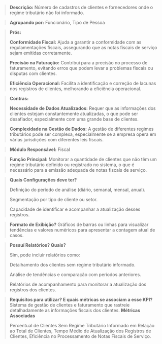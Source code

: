 > **Descrição:** Número de cadastros de clientes e fornecedores onde o regime tributário não foi informado.

> **Agrupando por:** Funcionário, Tipo de Pessoa

> **Prós:**
> 
> 
> **Conformidade Fiscal:** Ajuda a garantir a conformidade com as regulamentações fiscais, assegurando que as notas fiscais de serviço sejam emitidas corretamente.
> 
> **Precisão na Faturação:** Contribui para a precisão no processo de faturamento, evitando erros que podem levar a problemas fiscais ou disputas com clientes.
> 
> **Eficiência Operacional:** Facilita a identificação e correção de lacunas nos registros de clientes, melhorando a eficiência operacional.
> 

> **Contras:**
> 
> 
> **Necessidade de Dados Atualizados:** Requer que as informações dos clientes estejam constantemente atualizadas, o que pode ser desafiador, especialmente com uma grande base de clientes.
> 
> **Complexidade na Gestão de Dados:** A gestão de diferentes regimes tributários pode ser complexa, especialmente se a empresa opera em várias jurisdições com diferentes leis fiscais.
> 

> **Módulo Responsável:**
Fiscal
> 

> **Função Principal:**
Monitorar a quantidade de clientes que não têm um regime tributário definido ou registrado no sistema, o que é necessário para a emissão adequada de notas fiscais de serviço.
> 

> **Quais Configurações deve ter?**
> 
> 
> Definição do período de análise (diário, semanal, mensal, anual).
> 
> Segmentação por tipo de cliente ou setor.
> 
> Capacidade de identificar e acompanhar a atualização desses registros.
> 

> **Formato de Exibição?**
Gráficos de barras ou linhas para visualizar tendências e valores numéricos para apresentar a contagem atual de casos.
> 

> **Possuí Relatórios? Quais?**
> 
> 
> Sim, pode incluir relatórios como:
> 
> Detalhamento dos clientes sem regime tributário informado.
> 
> Análise de tendências e comparação com períodos anteriores.
> 
> Relatórios de acompanhamento para monitorar a atualização dos registros dos clientes.
> 

> **Requisitos para utilizar? E quais métricas se associam a esse KPI?**
Sistema de gestão de clientes e faturamento que rastreie detalhadamente as informações fiscais dos clientes.
**Métricas Associadas**
> 
> 
> Percentual de Clientes Sem Regime Tributário Informado em Relação ao Total de Clientes, Tempo Médio de Atualização dos Registros de Clientes, Eficiência no Processamento de Notas Fiscais de Serviço.
>
